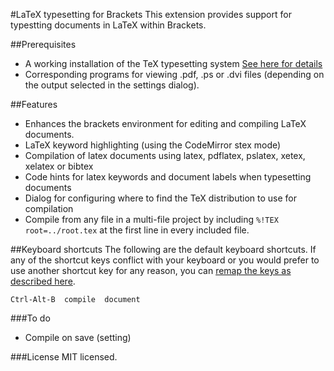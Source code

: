 #LaTeX typesetting for Brackets
This extension provides support for typestting documents in LaTeX within Brackets.

##Prerequisites
* A working installation of the TeX typesetting system [See here for details](http://latex-project.org/)
* Corresponding programs for viewing .pdf, .ps or .dvi files (depending on the output selected in the settings dialog).

##Features
* Enhances the brackets environment for editing and compiling LaTeX documents.
* LaTeX keyword highlighting (using the CodeMirror stex mode)
* Compilation of latex documents using latex, pdflatex, pslatex, xetex, xelatex or bibtex
* Code hints for latex keywords and document labels when typesetting documents
* Dialog for configuring where to find the TeX distribution to use for compilation
* Compile from any file in a multi-file project by including `%!TEX root=../root.tex` at the first line in every included file.

##Keyboard shortcuts
The following are the default keyboard shortcuts. If any of the shortcut keys conflict with your keyboard or you would prefer to use another shortcut key for any reason, you can [remap the keys as described here](https://github.com/adobe/brackets/wiki/User-Key-Bindings).

    Ctrl-Alt-B  compile  document
###To do
* Compile on save (setting)

###License
MIT licensed.
